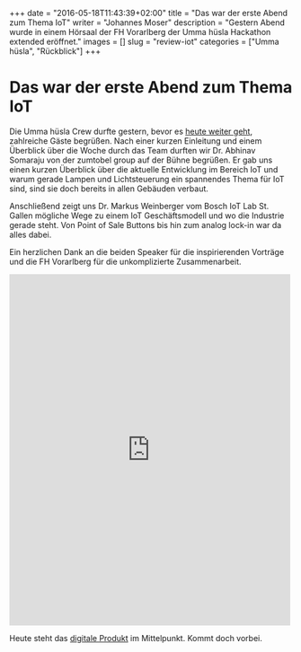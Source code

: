 +++
date = "2016-05-18T11:43:39+02:00"
title = "Das war der erste Abend zum Thema IoT"
writer = "Johannes Moser"
description = "Gestern Abend wurde in einem Hörsaal der FH Vorarlberg der Umma hüsla Hackathon extended eröffnet."
images = []
slug = "review-iot"
categories = ["Umma hüsla", "Rückblick"]
+++

# Das war der erste Abend zum Thema IoT

Die Umma hüsla Crew durfte gestern, bevor es [heute weiter geht](http://uh.digitaleinitiativen.at/veranstaltungen/konferenz/#produkt), zahlreiche Gäste begrüßen. Nach einer kurzen Einleitung und einem Überblick über die Woche durch das Team durften wir Dr. Abhinav Somaraju von der zumtobel group auf der Bühne begrüßen. Er gab uns einen kurzen Überblick über die aktuelle Entwicklung im Bereich IoT und warum gerade Lampen und Lichtsteuerung ein spannendes Thema für IoT sind, sind sie doch bereits in allen Gebäuden verbaut.

Anschließend zeigt uns Dr. Markus Weinberger vom Bosch IoT Lab St. Gallen mögliche Wege zu einem IoT Geschäftsmodell und wo die Industrie gerade steht. Von Point of Sale Buttons bis hin zum analog lock-in war da alles dabei.

Ein herzlichen Dank an die beiden Speaker für die inspirierenden Vorträge und die FH Vorarlberg für die unkomplizierte Zusammenarbeit.

<iframe src="https://www.facebook.com/plugins/post.php?href=https%3A%2F%2Fwww.facebook.com%2FDigitaleInitiativen%2Fposts%2F1780370665533599&width=500" width="500" height="626" style="border:none;overflow:hidden" scrolling="no" frameborder="0" allowTransparency="true"></iframe>

Heute steht das [digitale Produkt](http://uh.digitaleinitiativen.at/veranstaltungen/konferenz/#produkt) im Mittelpunkt. Kommt doch vorbei.

